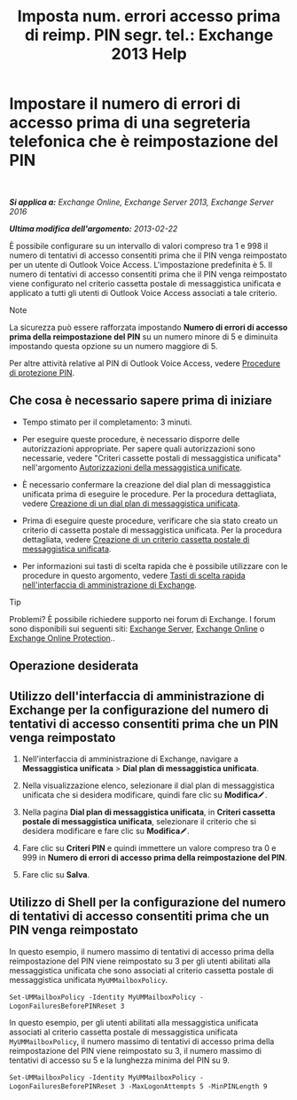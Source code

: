 ﻿---
title: 'Imposta num. errori accesso prima di reimp. PIN segr. tel.: Exchange 2013 Help'
TOCTitle: Impostare il numero di errori di accesso prima di una segreteria telefonica che è reimpostazione del PIN
ms:assetid: 4de38499-0a6f-4f00-8697-eeff805d7266
ms:mtpsurl: https://technet.microsoft.com/it-it/library/Aa997939(v=EXCHG.150)
ms:contentKeyID: 50555585
ms.date: 05/22/2018
mtps_version: v=EXCHG.150
ms.translationtype: MT
---

# Impostare il numero di errori di accesso prima di una segreteria telefonica che è reimpostazione del PIN

 

_**Si applica a:** Exchange Online, Exchange Server 2013, Exchange Server 2016_

_**Ultima modifica dell'argomento:** 2013-02-22_

È possibile configurare su un intervallo di valori compreso tra 1 e 998 il numero di tentativi di accesso consentiti prima che il PIN venga reimpostato per un utente di Outlook Voice Access. L'impostazione predefinita è 5. Il numero di tentativi di accesso consentiti prima che il PIN venga reimpostato viene configurato nel criterio cassetta postale di messaggistica unificata e applicato a tutti gli utenti di Outlook Voice Access associati a tale criterio.


> [!NOTE]
> La sicurezza può essere rafforzata impostando <STRONG>Numero di errori di accesso prima della reimpostazione del PIN</STRONG> su un numero minore di 5 e diminuita impostando questa opzione su un numero maggiore di 5.



Per altre attività relative al PIN di Outlook Voice Access, vedere [Procedure di protezione PIN](pin-security-procedures-exchange-2013-help.md).

## Che cosa è necessario sapere prima di iniziare

  - Tempo stimato per il completamento: 3 minuti.

  - Per eseguire queste procedure, è necessario disporre delle autorizzazioni appropriate. Per sapere quali autorizzazioni sono necessarie, vedere "Criteri cassette postali di messaggistica unificata" nell'argomento [Autorizzazioni della messaggistica unificate](unified-messaging-permissions-exchange-2013-help.md).

  - È necessario confermare la creazione del dial plan di messaggistica unificata prima di eseguire le procedure. Per la procedura dettagliata, vedere [Creazione di un dial plan di messaggistica unificata](create-a-um-dial-plan-exchange-2013-help.md).

  - Prima di eseguire queste procedure, verificare che sia stato creato un criterio di cassetta postale di messaggistica unificata. Per la procedura dettagliata, vedere [Creazione di un criterio cassetta postale di messaggistica unificata](create-a-um-mailbox-policy-exchange-2013-help.md).

  - Per informazioni sui tasti di scelta rapida che è possibile utilizzare con le procedure in questo argomento, vedere [Tasti di scelta rapida nell'interfaccia di amministrazione di Exchange](keyboard-shortcuts-in-the-exchange-admin-center-exchange-online-protection-help.md).


> [!TIP]
> Problemi? È possibile richiedere supporto nei forum di Exchange. I forum sono disponibili sui seguenti siti: <A href="https://go.microsoft.com/fwlink/p/?linkid=60612">Exchange Server</A>, <A href="https://go.microsoft.com/fwlink/p/?linkid=267542">Exchange Online</A> o <A href="https://go.microsoft.com/fwlink/p/?linkid=285351">Exchange Online Protection</A>..



## Operazione desiderata

## Utilizzo dell'interfaccia di amministrazione di Exchange per la configurazione del numero di tentativi di accesso consentiti prima che un PIN venga reimpostato

1.  Nell'interfaccia di amministrazione di Exchange, navigare a **Messaggistica unificata** \> **Dial plan di messaggistica unificata**.

2.  Nella visualizzazione elenco, selezionare il dial plan di messaggistica unificata che si desidera modificare, quindi fare clic su **Modifica**![Icona Modifica](images/JJ218640.6f53ccb2-1f13-4c02-bea0-30690e6ea71d(EXCHG.150).gif "Icona Modifica").

3.  Nella pagina **Dial plan di messaggistica unificata**, in **Criteri cassetta postale di messaggistica unificata**, selezionare il criterio che si desidera modificare e fare clic su **Modifica**![Icona Modifica](images/JJ218640.6f53ccb2-1f13-4c02-bea0-30690e6ea71d(EXCHG.150).gif "Icona Modifica").

4.  Fare clic su **Criteri PIN** e quindi immettere un valore compreso tra 0 e 999 in **Numero di errori di accesso prima della reimpostazione del PIN**.

5.  Fare clic su **Salva**.

## Utilizzo di Shell per la configurazione del numero di tentativi di accesso consentiti prima che un PIN venga reimpostato

In questo esempio, il numero massimo di tentativi di accesso prima della reimpostazione del PIN viene reimpostato su 3 per gli utenti abilitati alla messaggistica unificata che sono associati al criterio cassetta postale di messaggistica unificata `MyUMMailboxPolicy`.

    Set-UMMailboxPolicy -Identity MyUMMailboxPolicy -LogonFailuresBeforePINReset 3

In questo esempio, per gli utenti abilitati alla messaggistica unificata associati al criterio cassetta postale di messaggistica unificata `MyUMMailboxPolicy`, il numero massimo di tentativi di accesso prima della reimpostazione del PIN viene reimpostato su 3, il numero massimo di tentativi di accesso su 5 e la lunghezza minima del PIN su 9.

    Set-UMMailboxPolicy -Identity MyUMMailboxPolicy -LogonFailuresBeforePINReset 3 -MaxLogonAttempts 5 -MinPINLength 9

